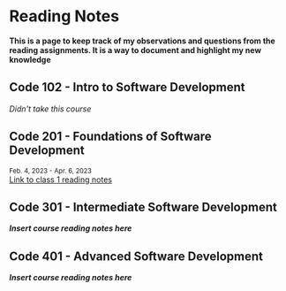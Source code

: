 # Reading Notes

**This is a page to keep track of my observations and questions from the reading assignments. It is a way to document and highlight my new knowledge**

## Code 102 - Intro to Software Development
*Didn't take this course*

## Code 201 - Foundations of Software Development
<sub>Feb. 4, 2023 - Apr. 6, 2023</sub>\
[Link to class 1 reading notes](/class-01)

## Code 301 - Intermediate Software Development
***Insert course reading notes here***

## Code 401 - Advanced Software Development
***Insert course reading notes here***

